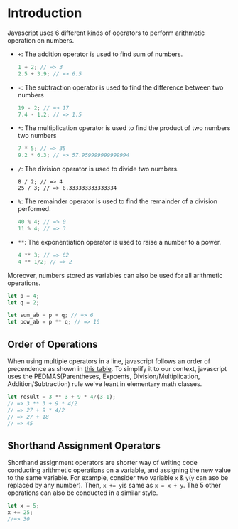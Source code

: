 # Introduction
Javascript uses 6 different kinds of operators to perform arithmetic operation on numbers.
- `+`: The addition operator is used to find sum of numbers. 
  ```javascript
  1 + 2; // => 3
  2.5 + 3.9; // => 6.5
  ```

- `-`: The subtraction operator is used to find the difference between two numbers 
  ```javascript
  19 - 2; // => 17
  7.4 - 1.2; // => 1.5
  ```

- `*`: The multiplication operator is used to find the product of two numbers two numbers 
  ```javascript
  7 * 5; // => 35
  9.2 * 6.3; // => 57.959999999999994
  ```

- `/`: The division operator is used to divide two numbers.
  ```javascipt
  8 / 2; // => 4
  25 / 3; // => 8.333333333333334
  ```

- `%`: The remainder operator is used to find the remainder of a division performed.
  ```javascript
  40 % 4; // => 0
  11 % 4; // => 3
  ```

- `**`: The exponentiation operator is used to raise a number to a power.
  ```javascript
  4 ** 3; // => 62
  4 ** 1/2; // => 2
  ```
  
 Moreover, numbers stored as variables can also be used for all arithmetic operations.
 ```javascript
 let p = 4;
 let q = 2;
 
 let sum_ab = p + q; // => 6
 let pow_ab = p ** q; // => 16
 ```


## Order of Operations 
When using multiple operators in a line, javascript follows an order of precendence as shown in [this table](https://developer.mozilla.org/en-US/docs/Web/JavaScript/Reference/Operators/Operator_Precedence#table). To simplify it to our context, javascript uses the PEDMAS(Parentheses, Expoents, Division/Multiplication, Addition/Subtraction) rule we've leant in elementary math classes. 
```javascript
let result = 3 ** 3 + 9 * 4/(3-1);
// => 3 ** 3 + 9 * 4/2
// => 27 + 9 * 4/2
// => 27 + 18
// => 45
```
## Shorthand Assignment Operators 
Shorthand assignment operators are shorter way of writing code conducting arithmetic operations on a variable, and assigning the new value to the same variable. For example, consider two variable `x` & `y`(`y` can aso be replaced by any number). Then, `x += y`is same as `x = x + y`. The 5 other operations can also be conducted in a similar style.

```javascript
let x = 5;
x += 25;
//=> 30
```

